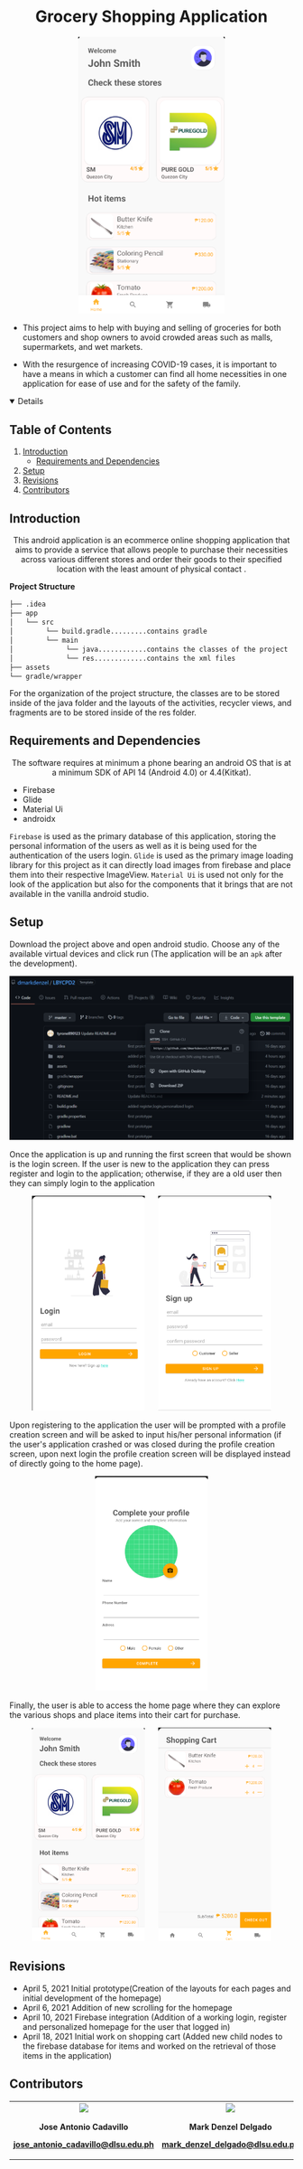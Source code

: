 <h1 align="center">Grocery Shopping Application</h3>
 
  <p align="center">
   <img width="260" src="https://raw.githubusercontent.com/dmarkdenzel/LBYCPD2/master/assets/Home%20Screen.png"> 
</p>


  
 - This project aims to help with buying and selling of groceries for both customers and shop owners to avoid crowded areas such as malls, supermarkets, and wet markets. 

 - With the resurgence of increasing COVID-19 cases, it is important to have a means in which a customer can find all home necessities in one application for ease of use and for the safety of the family.


</p>
 
<details open="open">
  <h2>Table of Contents</h2>
  <ol>
    <li>
      <a href="#intro">Introduction</a>
      <ul>
        <li><a href="#reqs">Requirements and Dependencies</a></li>
      </ul>
    </li>
    <li>
      <a href="#setup">Setup</a>
    </li>
    <li><a href="#revisions">Revisions</a></li>
    <li><a href="#contributors">Contributors</a></li>
  </ol>
</details>

<h2 id="intro">Introduction</h2>

<center>This android application is an ecommerce online shopping application that aims to provide a service that allows people to purchase their necessities across various different stores and order their goods to their specified location with the least amount of physical contact . </center>


**Project Structure**

    ├── .idea
    ├── app
    │   └── src
    │        └── build.gradle.........contains gradle
    │        └── main
    │             └── java............contains the classes of the project 
    │             └── res.............contains the xml files
    ├── assets
    └── gradle/wrapper
  

For the organization of the project structure, the classes are to be stored inside of the java folder and the layouts of the activities, recycler views, and fragments are to be  stored inside of the res folder. 

  
<h2 id="reqs">Requirements and Dependencies</h2>
<center>
The software requires at minimum a phone bearing an android OS that is at a minimum SDK of API 14 (Android 4.0) or 4.4(Kitkat). 
</center>

 - Firebase
 - Glide
 - Material Ui
 - androidx

`Firebase` is used as the primary database of this application, storing the personal information of the users as well as it is being used for the authentication of the users login. `Glide` is used as the primary image loading library for this project as it can directly load images from firebase and place them into their respective ImageView. `Material Ui` is used not only for the look of the application but also for the components that it brings that are not available in the vanilla android studio. 



<h2 id="setup">Setup</h2>

Download the project above and open android studio. Choose any of the available virtual devices and click run (The application will be an `apk` after the development). 
<p align="center">
   <img width="600" src="https://raw.githubusercontent.com/dmarkdenzel/LBYCPD2/master/assets/step1.png"> 
  </p>
Once the application is up and running the first screen that would be shown is the login screen. If the user is new to the application they can press register and login to the application; otherwise, if they are a old user then they can simply login to the application
<p align="center">
   <img width="200" src="https://raw.githubusercontent.com/dmarkdenzel/LBYCPD2/master/assets/Login%20Screen.png"> 
&nbsp;&nbsp;&nbsp;&nbsp;
 <img width="200" src="https://raw.githubusercontent.com/dmarkdenzel/LBYCPD2/master/assets/Register%20Screen.png"> 
  </p>
Upon registering to the application the user will be prompted with a profile creation screen and will be asked to input his/her personal information (if the user's application crashed or was closed during the profile creation screen, upon next login the profile creation screen will be displayed instead of directly going to the home page).
<p align="center">
   <img width="200" src="https://raw.githubusercontent.com/dmarkdenzel/LBYCPD2/master/assets/Profile%20Creation%20Screen.png"> 
  </p>
  Finally, the user is able to access the home page where they can explore the various shops and place items into their cart for purchase.
  <p align="center">
   <img width="200" src="https://raw.githubusercontent.com/dmarkdenzel/LBYCPD2/master/assets/Home%20Screen.png"> 
&nbsp;&nbsp;&nbsp;&nbsp;
 <img width="200" src="https://raw.githubusercontent.com/dmarkdenzel/LBYCPD2/master/assets/Shopping%20Cart%20Screen.png"> 
  </p>


<h2 id="revisions">Revisions</h2>

 - April 5, 2021 Initial prototype(Creation of the layouts for each pages and initial development of the homepage)
 - April 6, 2021 Addition of new scrolling for the homepage
 - April 10, 2021 Firebase integration (Addition of a working login, register and personalized homepage for the user that logged in)
 - April 18, 2021 Initial work on shopping cart (Added new child nodes to the firebase database for items and worked on the retrieval of those items in the application)

<h2 id="contributors">Contributors</h2>
<table>
  <tr>
    <th>
     <img width="100" src="https://scontent.fmnl17-3.fna.fbcdn.net/v/t1.6435-9/33579872_10209565952465269_236511908981637120_n.jpg?_nc_cat=110&ccb=1-3&_nc_sid=09cbfe&_nc_eui2=AeE9mQBM54JKCL6TveHVNjbke9j5FsOyudt72PkWw7K52_roZLJdZYYROiVruxHc2lGb1hRg16bkRVi9CR11sq-V&_nc_ohc=h6GNKY9y3BoAX-Z47FS&_nc_ht=scontent.fmnl17-3.fna&oh=cbb986cf5e49f93b6c0d9c75b2cc171b&oe=60A417EF">
     <p align="center">
     Jose Antonio Cadavillo
     </p>
          <p align="center">
                 <a href="https://github.com/headphoneJac">     jose_antonio_cadavillo@dlsu.edu.ph</a>
     </p>
	</th>
    <th>
    <img width="100" src="https://scontent.fcrk1-1.fna.fbcdn.net/v/t1.6435-9/135517362_10217887485649279_8394049210403086330_n.jpg?_nc_cat=103&ccb=1-3&_nc_sid=09cbfe&_nc_eui2=AeEa4TVvi6P99i929kTWEQqbZjaWfVdlVd5mNpZ9V2VV3rsu4KGiaC5rsfWMynBmEPsqAVQ-Bh25aqnCYdtZOgyR&_nc_ohc=FvbPtC9Y9KsAX9r0pKo&_nc_ht=scontent.fcrk1-1.fna&oh=4dfb7a2c255c0d89a11711fa148ae84f&oe=60A46DF1">
         <p align="center">
     Mark Denzel Delgado
     </p>
               <p align="center">
       <a href="https://github.com/dmarkdenzel">mark_denzel_delgado@dlsu.edu.ph</a>
     </p>
    </th> 
    <th> <img width="100" src="https://scontent.fmnl17-3.fna.fbcdn.net/v/t1.6435-1/p240x240/52522601_2540839149263674_602915654902743040_n.jpg?_nc_cat=110&ccb=1-3&_nc_sid=7206a8&_nc_eui2=AeGLryPaE_qAesHeoG7z7oIb1SeXW3CsXzPVJ5dbcKxfMxD3NVSi9IVqSoF2CsyWbX_IkGL4mLxnSnnMWp--54g0&_nc_ohc=_CzK-LB2zX4AX-e7tup&_nc_ht=scontent.fmnl17-3.fna&tp=6&oh=c9332ac42b13a0bd0fb152c03ef1718a&oe=60A5D5FB">
             <p align="center">
     Tyrone Ashley Go
     </p>
     <p align="center">
     <a href="https://github.com/tyrone890123">tyrone_go@dlsu.edu.ph</a>
     </p>
    </th>
  </tr>
</table>
